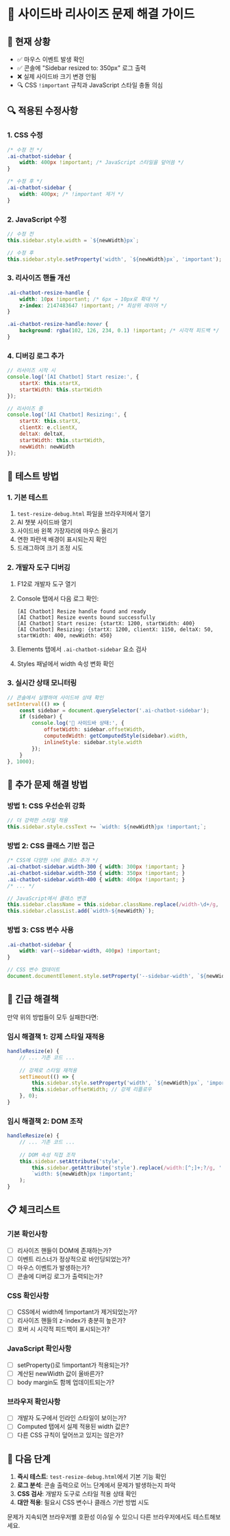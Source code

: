 # 🔧 사이드바 리사이즈 문제 해결 가이드

## 🚨 현재 상황
- ✅ 마우스 이벤트 발생 확인
- ✅ 콘솔에 "Sidebar resized to: 350px" 로그 출력
- ❌ 실제 사이드바 크기 변경 안됨
- 🔍 CSS `!important` 규칙과 JavaScript 스타일 충돌 의심

## 🔍 적용된 수정사항

### 1. CSS 수정
```css
/* 수정 전 */
.ai-chatbot-sidebar {
    width: 400px !important; /* JavaScript 스타일을 덮어씀 */
}

/* 수정 후 */
.ai-chatbot-sidebar {
    width: 400px; /* !important 제거 */
}
```

### 2. JavaScript 수정
```javascript
// 수정 전
this.sidebar.style.width = `${newWidth}px`;

// 수정 후
this.sidebar.style.setProperty('width', `${newWidth}px`, 'important');
```

### 3. 리사이즈 핸들 개선
```css
.ai-chatbot-resize-handle {
    width: 10px !important; /* 6px → 10px로 확대 */
    z-index: 2147483647 !important; /* 최상위 레이어 */
}

.ai-chatbot-resize-handle:hover {
    background: rgba(102, 126, 234, 0.1) !important; /* 시각적 피드백 */
}
```

### 4. 디버깅 로그 추가
```javascript
// 리사이즈 시작 시
console.log('[AI Chatbot] Start resize:', {
    startX: this.startX,
    startWidth: this.startWidth
});

// 리사이즈 중
console.log('[AI Chatbot] Resizing:', {
    startX: this.startX,
    clientX: e.clientX,
    deltaX: deltaX,
    startWidth: this.startWidth,
    newWidth: newWidth
});
```

## 🧪 테스트 방법

### 1. 기본 테스트
1. `test-resize-debug.html` 파일을 브라우저에서 열기
2. AI 챗봇 사이드바 열기
3. 사이드바 왼쪽 가장자리에 마우스 올리기
4. 연한 파란색 배경이 표시되는지 확인
5. 드래그하여 크기 조정 시도

### 2. 개발자 도구 디버깅
1. F12로 개발자 도구 열기
2. Console 탭에서 다음 로그 확인:
   ```
   [AI Chatbot] Resize handle found and ready
   [AI Chatbot] Resize events bound successfully
   [AI Chatbot] Start resize: {startX: 1200, startWidth: 400}
   [AI Chatbot] Resizing: {startX: 1200, clientX: 1150, deltaX: 50, startWidth: 400, newWidth: 450}
   ```

3. Elements 탭에서 `.ai-chatbot-sidebar` 요소 검사
4. Styles 패널에서 width 속성 변화 확인

### 3. 실시간 상태 모니터링
```javascript
// 콘솔에서 실행하여 사이드바 상태 확인
setInterval(() => {
    const sidebar = document.querySelector('.ai-chatbot-sidebar');
    if (sidebar) {
        console.log('📏 사이드바 상태:', {
            offsetWidth: sidebar.offsetWidth,
            computedWidth: getComputedStyle(sidebar).width,
            inlineStyle: sidebar.style.width
        });
    }
}, 1000);
```

## 🔧 추가 문제 해결 방법

### 방법 1: CSS 우선순위 강화
```javascript
// 더 강력한 스타일 적용
this.sidebar.style.cssText += `width: ${newWidth}px !important;`;
```

### 방법 2: CSS 클래스 기반 접근
```css
/* CSS에 다양한 너비 클래스 추가 */
.ai-chatbot-sidebar.width-300 { width: 300px !important; }
.ai-chatbot-sidebar.width-350 { width: 350px !important; }
.ai-chatbot-sidebar.width-400 { width: 400px !important; }
/* ... */
```

```javascript
// JavaScript에서 클래스 변경
this.sidebar.className = this.sidebar.className.replace(/width-\d+/g, '');
this.sidebar.classList.add(`width-${newWidth}`);
```

### 방법 3: CSS 변수 사용
```css
.ai-chatbot-sidebar {
    width: var(--sidebar-width, 400px) !important;
}
```

```javascript
// CSS 변수 업데이트
document.documentElement.style.setProperty('--sidebar-width', `${newWidth}px`);
```

## 🚨 긴급 해결책

만약 위의 방법들이 모두 실패한다면:

### 임시 해결책 1: 강제 스타일 재적용
```javascript
handleResize(e) {
    // ... 기존 코드 ...
    
    // 강제로 스타일 재적용
    setTimeout(() => {
        this.sidebar.style.setProperty('width', `${newWidth}px`, 'important');
        this.sidebar.offsetWidth; // 강제 리플로우
    }, 0);
}
```

### 임시 해결책 2: DOM 조작
```javascript
handleResize(e) {
    // ... 기존 코드 ...
    
    // DOM 속성 직접 조작
    this.sidebar.setAttribute('style', 
        this.sidebar.getAttribute('style').replace(/width:[^;]+;?/g, '') + 
        `width: ${newWidth}px !important;`
    );
}
```

## 📋 체크리스트

### 기본 확인사항
- [ ] 리사이즈 핸들이 DOM에 존재하는가?
- [ ] 이벤트 리스너가 정상적으로 바인딩되었는가?
- [ ] 마우스 이벤트가 발생하는가?
- [ ] 콘솔에 디버깅 로그가 출력되는가?

### CSS 확인사항
- [ ] CSS에서 width에 !important가 제거되었는가?
- [ ] 리사이즈 핸들의 z-index가 충분히 높은가?
- [ ] 호버 시 시각적 피드백이 표시되는가?

### JavaScript 확인사항
- [ ] setProperty()로 !important가 적용되는가?
- [ ] 계산된 newWidth 값이 올바른가?
- [ ] body margin도 함께 업데이트되는가?

### 브라우저 확인사항
- [ ] 개발자 도구에서 인라인 스타일이 보이는가?
- [ ] Computed 탭에서 실제 적용된 width 값은?
- [ ] 다른 CSS 규칙이 덮어쓰고 있지는 않은가?

## 🔄 다음 단계

1. **즉시 테스트**: `test-resize-debug.html`에서 기본 기능 확인
2. **로그 분석**: 콘솔 출력으로 어느 단계에서 문제가 발생하는지 파악
3. **CSS 검사**: 개발자 도구로 스타일 적용 상태 확인
4. **대안 적용**: 필요시 CSS 변수나 클래스 기반 방법 시도

문제가 지속되면 브라우저별 호환성 이슈일 수 있으니 다른 브라우저에서도 테스트해보세요.